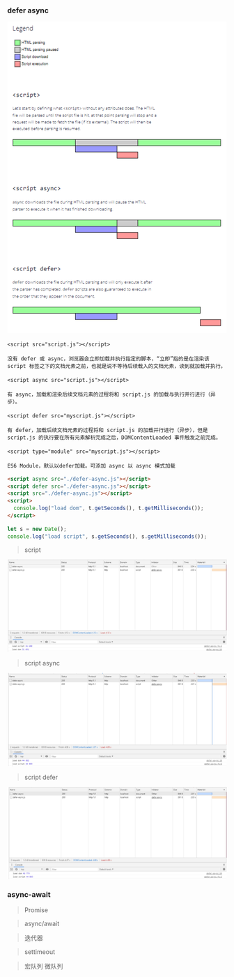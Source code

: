### defer async

![](https://raw.githubusercontent.com/fivge/hexo-pic/master/2020/20200804100704.png)

```
<script src="script.js"></script>

没有 defer 或 async，浏览器会立即加载并执行指定的脚本，“立即”指的是在渲染该 script 标签之下的文档元素之前，也就是说不等待后续载入的文档元素，读到就加载并执行。

<script async src="script.js"></script>

有 async，加载和渲染后续文档元素的过程将和 script.js 的加载与执行并行进行（异步）。

<script defer src="myscript.js"></script>

有 defer，加载后续文档元素的过程将和 script.js 的加载并行进行（异步），但是 script.js 的执行要在所有元素解析完成之后，DOMContentLoaded 事件触发之前完成。

<script type="module" src="myscript.js"></script>

ES6 Module，默认以defer加载。可添加 async 以 async 模式加载
```

```html
<script async src="./defer-async.js"></script>
<script defer src="./defer-async.js"></script>
<script src="./defer-async.js"></script>
<script>
  console.log("load dom", t.getSeconds(), t.getMilliseconds());
</script>
```

```js
let s = new Date();
console.log("load script", s.getSeconds(), s.getMilliseconds());
```

> script

![](https://raw.githubusercontent.com/fivge/hexo-pic/master/2020/20200804101111.png)

> script async

![](https://raw.githubusercontent.com/fivge/hexo-pic/master/2020/20200804103117.png)

> script defer

![](https://raw.githubusercontent.com/fivge/hexo-pic/master/2020/20200804103222.png)

### async-await

> Promise

> async/await

> 迭代器

> settimeout

> 宏队列 微队列
